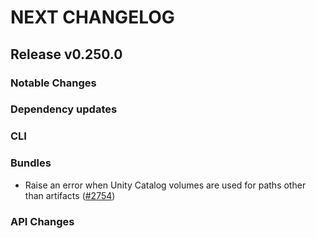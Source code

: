 # NEXT CHANGELOG

## Release v0.250.0

### Notable Changes

### Dependency updates

### CLI

### Bundles
* Raise an error when Unity Catalog volumes are used for paths other than artifacts ([#2754](https://github.com/databricks/cli/pull/2754))

### API Changes
